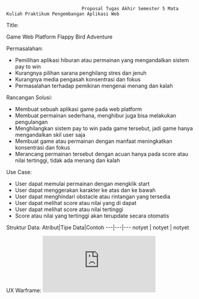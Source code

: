
                                Proposal Tugas Akhir Semester 5 Mata Kuliah Praktikum Pengembangan Aplikasi Web

Title: 

Game Web Platform Flappy Bird Adventure 

Permasalahan:
- Pemilihan aplikasi hiburan atau permainan yang mengandalkan sistem pay to win
- Kurangnya pilihan sarana penghilang stres dan jenuh 
- Kurangnya media pengasah konsentrasi dan fokus
- Permasalahan terhadap pemikiran mengenai menang dan kalah

Rancangan Solusi:
- Membuat sebuah aplikasi game pada web platform
- Membuat permainan sederhana, menghibur juga bisa melakukan pengulangan
- Menghilangkan sistem pay to win pada game tersebut, jadi game hanya mengandalkan skil user saja
- Membuat game atau permainan dengan manfaat meningkatkan konsentrasi dan fokus
- Merancang permainan tersebut dengan acuan hanya pada score atau nilai tertinggi, tidak ada menang dan kalah

Use Case:
- User dapat memulai permainan dengan mengklik start 
- User dapat menggerakan karakter ke atas dan ke bawah
- User dapat menghindari obstacle atau rintangan yang tersedia
- User dapat melihat score atau nilai yang di dapat
- User dapat melihat score atau nilai tertinggi 
- Score atau nilai yang tertinggi akan terupdate secara otomatis

Struktur Data:
Atribut|Tipe Data|Contoh
---|---|---
notyet | notyet | notyet

UX Warframe:
![judul](https://www.freepik.com/free-vector/illustration-scene-with-dry-land-hills_6486252.htm#query=flappy%20bird&position=0&from_view=search.jpg)

